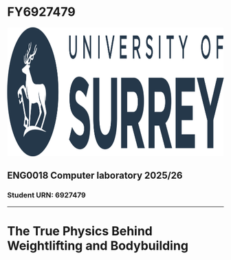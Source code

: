 # FY6927479
<!DOCTYPE html>
<html>
  <head>
    <img src= "WebBanner2023.png" alt ="banner" width = "900" height = "300" />
    <h2> <b>ENG0018 Computer laboratory 2025/26 </b> </h2>
    <h3> Student URN: 6927479 </h3>
  </head>
  
  
  
  
  <hr>
  <h1><b>The True Physics Behind Weightlifting and Bodybuilding</b></h1> 






















</html>
